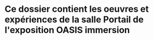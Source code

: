 # **Ce dossier contient les oeuvres et expériences de la salle Portail de l'exposition OASIS immersion**
